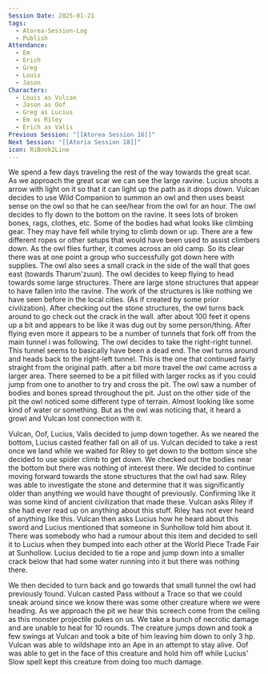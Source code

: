 ```yaml
---
Session Date: 2025-01-21
tags:
  - Atorea-Session-Log
  - Publish
Attendance:
  - Em
  - Erich
  - Greg
  - Louis
  - Jason
Characters:
  - Louis as Vulcan
  - Jason as Oof
  - Greg as Lucius
  - Em as Riley
  - Erich as Valis
Previous Session: "[[Atorea Session 16]]"
Next Session: "[[Atoria Session 18]]"
icon: RiBook2Line
---
```

We spend a few days traveling the rest of the way towards the great scar. As we approach the great scar we can see the large ravine. Lucius shoots a arrow with light on it so that it can light up the path as it drops down. Vulcan decides to use Wild Companion to summon an owl and then uses beast sense on the owl so that he can see/hear from the owl for an hour. The owl decides to fly down to the bottom on the ravine. It sees lots of broken bones, rags, clothes, etc. Some of the bodies had what looks like climbing gear. They may have fell while trying to climb down or up. There are a few different ropes or other setups that would have been used to assist climbers down. As the owl flies further, it comes across an old camp. So its clear there was at one point a group who successfully got down here with supplies. The owl also sees a small crack in the side of the wall that goes east (towards Tharum'zuun). The owl decides to keep flying to head towards some large structures. There are large stone structures that appear to have fallen into the ravine. The work of the structures is like nothing we have seen before in the local cities. (As if created by some prior civilization). After checking out the stone structures, the owl turns back around to go check out the crack in the wall. after about 100 feet it opens up a bit and appears to be like it was dug out by some person/thing. After flying even more it appears to be a number of tunnels that fork off from the main tunnel i was following. The owl decides to take the right-right tunnel. This tunnel seems to basically have been a dead end. The owl turns around and heads back to the right-left tunnel. This is the one that continued fairly straight from the original path. after a bit more travel the owl came across a larger area. There seemed to be a pit filled with larger rocks as if you could jump from one to another to try and cross the pit. The owl saw a number of bodies and bones spread throughout the pit. Just on the other side of the pit the owl noticed some different type of terrain. Almost looking like some kind of water or something. But as the owl was noticing that, it heard a growl and Vulcan lost connection with it.


Vulcan, Oof, Lucius, Valis decided to jump down together. As we neared the bottom, Lucius casted feather fall on all of us. Vulcan decided to take a rest once we land while we waited for Riley to get down to the bottom since she decided to use spider climb to get down. We checked out the bodies near the bottom but there was nothing of interest there. We decided to continue moving forward towards the stone structures that the owl had saw. Riley was able to investigate the stone and determine that it was significantly older than anything we would have thought of previously. Confirming like it was some kind of ancient civilization that made these. Vulcan asks Riley if she had ever read up on anything about this stuff. Riley has not ever heard of anything like this. Vulcan then asks Lucius how he heard about this sword and Lucius mentioned that someone in Sunhollow told him about it. There was somebody who had a rumour about this item and decided to sell it to Lucius when they bumped into each other at the World Piece Trade Fair at Sunhollow. Lucius decided to tie a rope and jump down into a smaller crack below that had some water running into it but there was nothing there. 

We then decided to turn back and go towards that small tunnel the owl had previously found. Vulcan casted Pass without a Trace so that we could sneak around since we know there was some other creature where we were heading. As we approach the pit we hear this screech come from the ceiling as this monster projectile pukes on us. We take a bunch of necrotic damage and are unable to heal for 10 rounds. The creature jumps down and took a few swings at Vulcan and took a bite of him leaving him down to only 3 hp. Vulcan was able to wildshape into an Ape in an attempt to stay alive. Oof was able to get in the face of this creature and hold him off while Lucius' Slow spell kept this creature from doing too much damage. 



